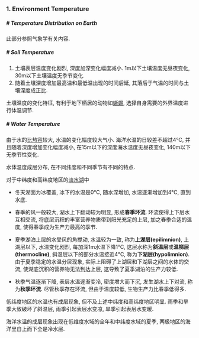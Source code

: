 ### 1. Environment Temperature

##### # Temperature Distribution on Earth

此部分参照气象学有关内容.



##### # Soil Temperature

1. 土壤表层温度变化剧烈, 深度加深变化幅度减小. 1m以下土壤温度无昼夜变化, 30m以下土壤温度无季节变化.
2. 随着土壤深度增加最高温和最低温出现的时间后延, 其落后于气温的时间与土壤深度成正比.

土壤温度的变化特征, 有利于地下栖居的动物如[蜥蜴](), 选择自身需要的外界温度进行体温调节.



##### # Water Temperature

由于水的[比热容]()较大, 水温的变化幅度较大气小. 海洋水温的日较差不超过4℃, 并且随着深度增加变化幅度减小, 在15m以下的深度海水温度无昼夜变化, 140m以下无季节性变化.

水体温度成层分布, 在不同纬度和不同季节有不同的特点.

对于中纬度和高纬度地区的[淡水湖]()中

- 冬天湖面为冰覆盖, 冰下的水温是0℃, 随水深增加, 水温逐渐增加到4℃, 直到水底.

- 春季的风一般较大, 湖水上下翻动较为明显, 形成**春季环流**. 环流使得上下层水互相交流, 将底层沉积的丰富营养物质带到阳光充足的上层, 加之春季合适的温度, 使得春季成为生产力最高的季节.
- 夏季湖泊上层的水受风的角搅动, 水温较为一致, 称为**上湖层(epilimnion)**, 上湖层以下, 水温变化剧烈, 每加深1m水温下降1℃, 这层水称为**斜温层**或**温梯层(thermocline)**, 斜温层以下的部分水温接近4℃, 称为**下湖层(hypolimnion)**. 由于夏季稳定的水温分层现象, 实际上阻碍了上湖层和下湖层之间的水体的交流, 使湖底沉积的营养物无法到达上层, 这导致了夏季湖泊的生产力较低.
- 秋季气温逐渐下降, 表层水温逐渐变冷, 密度增大而下沉, 发生湖水上下对流, 称为**秋季环流**. 尽管秋季存在环流, 但由于温度较低, 生物生产力比春季低得多.

低纬度地区的水温也有成层现象, 但不及上述中纬度和高纬度地区明显. 雨季和旱季大致破坏了斜温层, 雨季引起表层水变凉, 旱季引起表层水变暖.

海洋水温的成层现象出现在低维度水域的全年和中纬度水域的夏季, 两极地区的海洋里自上而下全是冷水层.